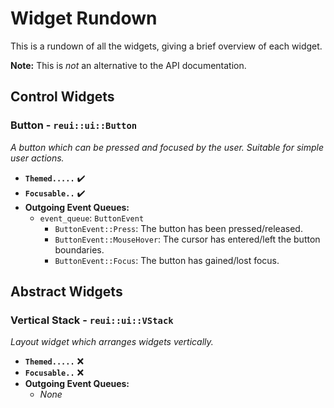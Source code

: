 # Widget Rundown

This is a rundown of all the widgets, giving a brief overview of each widget.

**Note:** This is *not* an alternative to the API documentation.

## Control Widgets

### Button - `reui::ui::Button`

*A button which can be pressed and focused by the user. Suitable for simple user actions.*

- **`Themed.....`** ✔️
- **`Focusable..`** ✔️
- **Outgoing Event Queues:**
    - `event_queue`: `ButtonEvent`
        - `ButtonEvent::Press`: The button has been pressed/released.
        - `ButtonEvent::MouseHover`: The cursor has entered/left the button boundaries.
        - `ButtonEvent::Focus`: The button has gained/lost focus.

## Abstract Widgets

### Vertical Stack - `reui::ui::VStack`

*Layout widget which arranges widgets vertically.*

- **`Themed.....`** ❌
- **`Focusable..`** ❌
- **Outgoing Event Queues:**
    - *None*
